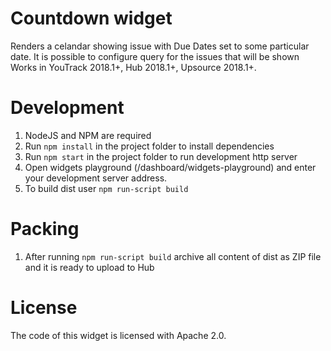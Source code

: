 # Countdown widget 
Renders a celandar showing issue with Due Dates set to some particular date.
It is possible to configure query for the issues that will be shown 
Works in YouTrack 2018.1+, Hub 2018.1+, Upsource 2018.1+.
![]() 

# Development

1. NodeJS and NPM are required
2. Run `npm install` in the project folder to install dependencies
3. Run `npm start` in the project folder to run development http server
4. Open widgets playground (/dashboard/widgets-playground) and enter your development server address.
5. To build dist user `npm run-script build`

# Packing

1. After running `npm run-script build` archive all content of dist as ZIP file and it is ready to upload to Hub

# License

The code of this widget is licensed with Apache 2.0.

